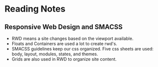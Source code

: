 # Reading Notes

## Responsive Web Design and SMACSS

* RWD means a site changes based on the viewport available.
* Floats and Containers are used a lot to create rwd's.
* SMACSS guidelines keep our css organized. Five css sheets are used: body, layout, modules, states, and themes. 
* Grids are also used in RWD to organize site content. 